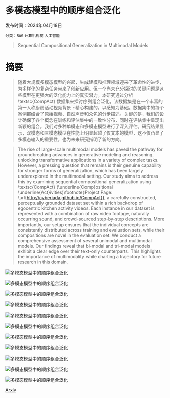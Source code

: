 # 多模态模型中的顺序组合泛化

发布时间：2024年04月18日

`分类：RAG` `计算机视觉` `人工智能`

> Sequential Compositional Generalization in Multimodal Models

# 摘要

> 随着大规模多模态模型的兴起，生成建模和推理领域迎来了革命性的进步，为多样化的复杂任务带来了创新应用。但一个尚未充分探讨的关键问题是这些模型在更强大的泛化能力上的真实潜力。本研究通过分析 \textsc{CompAct} 数据集来探讨序列组合泛化，该数据集是在一个丰富的第一人称厨房活动视频背景下精心构建的，以感知为基础。数据集中的每个案例都结合了原始视频、自然声音和众包的分步描述。关键的是，我们的设计确保了各个概念在训练和评估集中的一致性分布，同时在评估集中呈现出新颖的组合。我们对多种单模态和多模态模型进行了深入评估。研究结果显示，双模态和三模态模型在性能上明显超越了仅文本的模型，这不仅凸显了多模态输入的重要性，也为未来研究指明了新的方向。

> The rise of large-scale multimodal models has paved the pathway for groundbreaking advances in generative modeling and reasoning, unlocking transformative applications in a variety of complex tasks. However, a pressing question that remains is their genuine capability for stronger forms of generalization, which has been largely underexplored in the multimodal setting. Our study aims to address this by examining sequential compositional generalization using \textsc{CompAct} (\underline{Comp}ositional \underline{Act}ivities)\footnote{Project Page: \url{http://cyberiada.github.io/CompAct}}, a carefully constructed, perceptually grounded dataset set within a rich backdrop of egocentric kitchen activity videos. Each instance in our dataset is represented with a combination of raw video footage, naturally occurring sound, and crowd-sourced step-by-step descriptions. More importantly, our setup ensures that the individual concepts are consistently distributed across training and evaluation sets, while their compositions are novel in the evaluation set. We conduct a comprehensive assessment of several unimodal and multimodal models. Our findings reveal that bi-modal and tri-modal models exhibit a clear edge over their text-only counterparts. This highlights the importance of multimodality while charting a trajectory for future research in this domain.

![多模态模型中的顺序组合泛化](../../../paper_images/2404.12013/x1.png)

![多模态模型中的顺序组合泛化](../../../paper_images/2404.12013/x2.png)

![多模态模型中的顺序组合泛化](../../../paper_images/2404.12013/x3.png)

![多模态模型中的顺序组合泛化](../../../paper_images/2404.12013/x4.png)

![多模态模型中的顺序组合泛化](../../../paper_images/2404.12013/x5.png)

![多模态模型中的顺序组合泛化](../../../paper_images/2404.12013/x6.png)

![多模态模型中的顺序组合泛化](../../../paper_images/2404.12013/x7.png)

![多模态模型中的顺序组合泛化](../../../paper_images/2404.12013/x8.png)

![多模态模型中的顺序组合泛化](../../../paper_images/2404.12013/x9.png)

![多模态模型中的顺序组合泛化](../../../paper_images/2404.12013/audio-rinse.png)

![多模态模型中的顺序组合泛化](../../../paper_images/2404.12013/vision-fridge.png)

[Arxiv](https://arxiv.org/abs/2404.12013)